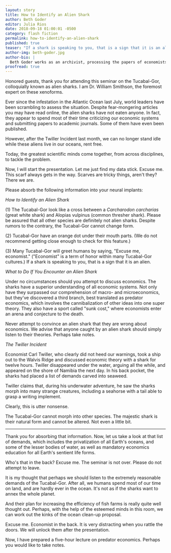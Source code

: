 ```yaml
---
layout: story
title: How to Identify an Alien Shark
author: Beth Goder
editor: Julia Rios
date: 2018-09-18 01:00:01 -0500
category: flash fiction
permalink: how-to-identify-an-alien-shark
published: true
teaser: "If a shark is speaking to you, that is a sign that it is an alien."
author-img: beth-goder.jpg
author-bio: |
  Beth Goder works as an archivist, processing the papers of economists, scientists, and other interesting folks. To her knowledge, she has never processed the papers of an alien shark. Her fiction has appeared in venues such as _Escape Pod_, _Mothership Zeta_, and an anthology from Flame Tree Press. You can find her online at [http://www.bethgoder.com](http://www.bethgoder.com) and on Twitter at [@Beth_Goder](https://www.twitter.com/Beth_Goder).
proofread: true
---
```


Honored guests, thank you for attending this seminar on the Tucabal-Gor, colloquially known as alien sharks. I am Dr. William Smithson, the foremost expert on these xenoforms.Ever since the infestation in the Atlantic Ocean last July, world leaders have been scrambling to assess the situation. Despite fear-mongering articles you may have read online, the alien sharks have not eaten anyone. In fact, they appear to spend most of their time criticizing our economic systems and submitting papers to academic journals. Some of them have even been published.

However, after the Twiller Incident last month, we can no longer stand idle while these aliens live in our oceans, rent free.

Today, the greatest scientific minds come together, from across disciplines, to tackle the problem.

Now, I will start the presentation. Let me just find my data stick. Excuse me. This scarf always gets in the way. Scarves are tricky things, aren't they? There we are.

Please absorb the following information into your neural implants:

_How to Identify an Alien Shark_

(1) The Tucabal-Gor look like a cross between a _Carcharodon carcharias_ (great white shark) and Alopias vulpinus (common thresher shark). Please be assured that all other species are definitely not alien sharks. Despite rumors to the contrary, the Tucabal-Gor cannot change form.

(2) Tucabal-Gor have an orange dot under their mouth parts. (We do not recommend getting close enough to check for this feature.)

(3) Many Tucabal-Gor will greet humans by saying, "Excuse me, economist." ("Economist" is a term of honor within many Tucabal-Gor cultures.) If a shark is speaking to you, that is a sign that it is an alien. _What to Do If You Encounter an Alien Shark_

Under no circumstances should you attempt to discuss economics. The sharks have a superior understanding of all economic systems. Not only have they surpassed our comprehension of macro- and microeconomics, but they've discovered a third branch, best translated as predator economics, which involves the cannibalization of other ideas into one super theory. They also have a sport called "sunk cost," where economists enter an arena and conjecture to the death.

Never attempt to convince an alien shark that they are wrong about economics. We advise that anyone caught by an alien shark should simply listen to their theories. Perhaps take notes.

_The Twiller Incident_

Economist Carl Twiller, who clearly did not heed our warnings, took a ship out to the Walvis Ridge and discussed economic theory with a shark for twelve hours. Twiller disappeared under the water, arguing all the while, and appeared on the shore of Namibia the next day. In his back pocket, the sharks had placed a list of demands carved into seaweed.

Twiller claims that, during his underwater adventure, he saw the sharks morph into many strange creatures, including a seahorse with a tail able to grasp a writing implement.

Clearly, this is utter nonsense.

The Tucabal-Gor cannot morph into other species. The majestic shark is their natural form and cannot be altered. Not even a little bit.

----

Thank you for absorbing that information. Now, let us take a look at that list of demands, which includes the privatization of all Earth's oceans, and some of the lesser bodies of water, as well as mandatory economics education for all Earth's sentient life forms.

Who's that in the back? Excuse me. The seminar is not over. Please do not attempt to leave.

It is my thought that perhaps we should listen to the extremely reasonable demands of the Tucabal-Gor. After all, we humans spend most of our time on land, and are hardly ever in the ocean. It's not as if the sharks want to annex the whole planet.

And their plan for increasing the efficiency of fish farms is really quite well thought out. Perhaps, with the help of the esteemed minds in this room, we can work out the kinks of the ocean clean-up proposal.

Excuse me. Economist in the back. It is very distracting when you rattle the doors. We will unlock them after the presentation.

Now, I have prepared a five-hour lecture on predator economics. Perhaps you would like to take notes.
